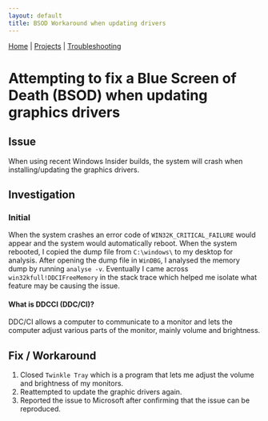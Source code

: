 ```yaml
---
layout: default  
title: BSOD Workaround when updating drivers
---
```

[Home](../../../../index.md) | [Projects](../../../..//projects/index.md) | [Troubleshooting](../../../../troubleshooting/index.md)

# Attempting to fix a Blue Screen of Death (BSOD) when updating graphics drivers

## Issue
When using recent Windows Insider builds, the system will crash when installing/updating the graphics drivers.

## Investigation
### Initial
When the system crashes an error code of `WIN32K_CRITICAL_FAILURE` would appear and the system would automatically reboot. When the system rebooted, I copied the dump file from `C:\windows\` to my desktop for analysis. After opening the dump file in `WinDBG`, I analysed the memory dump by running `analyse -v`. Eventually I came across `win32kfull!DDCIFreeMemory` in the stack trace which helped me isolate what feature may be causing the issue.

#### What is DDCCI (DDC/CI)?
DDC/CI allows a computer to communicate to a monitor and lets the computer adjust various parts of the monitor, mainly volume and brightness.

## Fix / Workaround
1. Closed `Twinkle Tray` which is a program that lets me adjust the volume and brightness of my monitors.
2. Reattempted to update the graphic drivers again.
3. Reported the issue to Microsoft after confirming that the issue can be reproduced.
